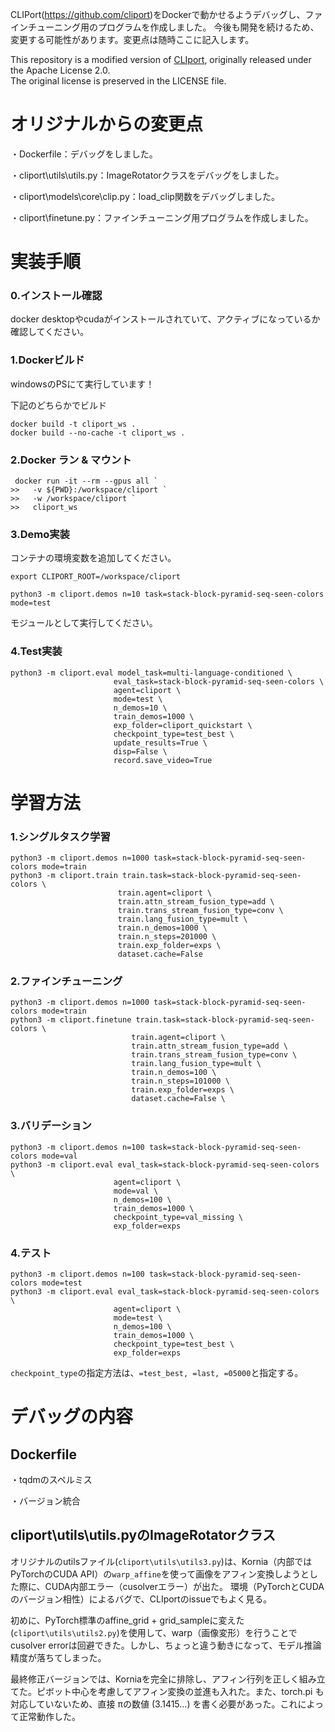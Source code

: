 CLIPort(https://github.com/cliport)をDockerで動かせるようデバッグし、ファインチューニング用のプログラムを作成しました。
今後も開発を続けるため、変更する可能性があります。変更点は随時ここに記入します。

This repository is a modified version of [CLIport](https://github.com/cliport/cliport), originally released under the Apache License 2.0.  
The original license is preserved in the LICENSE file.


# オリジナルからの変更点
・Dockerfile：デバッグをしました。

・cliport\utils\utils.py：ImageRotatorクラスをデバッグをしました。

・cliport\models\core\clip.py：load_clip関数をデバッグしました。

・cliport\finetune.py：ファインチューニング用プログラムを作成しました。

# 実装手順
### 0.インストール確認
docker desktopやcudaがインストールされていて、アクティブになっているか確認してください。

### 1.Dockerビルド
windowsのPSにて実行しています！

下記のどちらかでビルド
```
docker build -t cliport_ws .
docker build --no-cache -t cliport_ws .
```

### 2.Docker ラン & マウント
```
 docker run -it --rm --gpus all `
>>   -v ${PWD}:/workspace/cliport `
>>   -w /workspace/cliport `
>>   cliport_ws
```

### 3.Demo実装
コンテナの環境変数を追加してください。
```
export CLIPORT_ROOT=/workspace/cliport
```

```
python3 -m cliport.demos n=10 task=stack-block-pyramid-seq-seen-colors mode=test
```
モジュールとして実行してください。

### 4.Test実装
```
python3 -m cliport.eval model_task=multi-language-conditioned \
                       eval_task=stack-block-pyramid-seq-seen-colors \
                       agent=cliport \
                       mode=test \
                       n_demos=10 \
                       train_demos=1000 \
                       exp_folder=cliport_quickstart \
                       checkpoint_type=test_best \
                       update_results=True \
                       disp=False \
                       record.save_video=True
```

# 学習方法
### 1.シングルタスク学習
```
python3 -m cliport.demos n=1000 task=stack-block-pyramid-seq-seen-colors mode=train
python3 -m cliport.train train.task=stack-block-pyramid-seq-seen-colors \
                        train.agent=cliport \
                        train.attn_stream_fusion_type=add \
                        train.trans_stream_fusion_type=conv \
                        train.lang_fusion_type=mult \
                        train.n_demos=1000 \
                        train.n_steps=201000 \
                        train.exp_folder=exps \
                        dataset.cache=False 
```
### 2.ファインチューニング
```
python3 -m cliport.demos n=1000 task=stack-block-pyramid-seq-seen-colors mode=train
python3 -m cliport.finetune train.task=stack-block-pyramid-seq-seen-colors \
                           train.agent=cliport \
                           train.attn_stream_fusion_type=add \
                           train.trans_stream_fusion_type=conv \
                           train.lang_fusion_type=mult \
                           train.n_demos=100 \
                           train.n_steps=101000 \
                           train.exp_folder=exps \
                           dataset.cache=False \
```
### 3.バリデーション
```
python3 -m cliport.demos n=100 task=stack-block-pyramid-seq-seen-colors mode=val
python3 -m cliport.eval eval_task=stack-block-pyramid-seq-seen-colors \
                       agent=cliport \
                       mode=val \
                       n_demos=100 \
                       train_demos=1000 \
                       checkpoint_type=val_missing \
                       exp_folder=exps 
```

### 4.テスト
```
python3 -m cliport.demos n=100 task=stack-block-pyramid-seq-seen-colors mode=test
python3 -m cliport.eval eval_task=stack-block-pyramid-seq-seen-colors \
                       agent=cliport \
                       mode=test \
                       n_demos=100 \
                       train_demos=1000 \
                       checkpoint_type=test_best \
                       exp_folder=exps 
```
`checkpoint_type`の指定方法は、`=test_best, =last, =05000`と指定する。

# デバッグの内容
## Dockerfile
・tqdmのスペルミス

・バージョン統合
## cliport\utils\utils.pyのImageRotatorクラス
オリジナルのutilsファイル(`cliport\utils\utils3.py`)は、Kornia（内部ではPyTorchのCUDA API）の`warp_affine`を使って画像をアフィン変換しようとした際に、CUDA内部エラー（cusolverエラー）が出た。
環境（PyTorchとCUDAのバージョン相性）によるバグで、CLIportのissueでもよく見る。

初めに、PyTorch標準のaffine_grid + grid_sampleに変えた(`cliport\utils\utils2.py`)を使用して、warp（画像変形）を行うことでcusolver errorは回避できた。しかし、ちょっと違う動きになって、モデル推論精度が落ちてしまった。

最終修正バージョンでは、Korniaを完全に排除し、アフィン行列を正しく組み立てた。ピボット中心を考慮してアフィン変換の並進も入れた。また、torch.pi も対応していないため、直接 πの数値 (3.1415...) を書く必要があった。これによって正常動作した。




